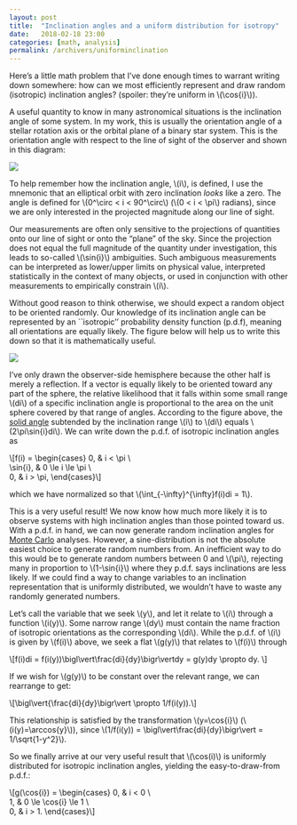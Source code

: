 ```yaml
---
layout: post
title:  "Inclination angles and a uniform distribution for isotropy"
date:   2018-02-18 23:00
categories: [math, analysis]
permalink: /archivers/uniforminclination
---
```


Here’s a little math problem that I’ve done enough times to warrant writing down somewhere: how can we most efficiently represent and draw random (isotropic) inclination angles? (spoiler: they’re uniform in \\(\cos{i}\\)).

A useful quantity to know in many astronomical situations is the inclination angle of some system.  In my work, this is usually the orientation angle of a stellar rotation axis or the orbital plane of a binary star system. This is the orientation angle with respect to the line of sight of the observer and shown in this diagram:

<img src="http://keatonb.github.io/img/inclination.png" />

To help remember how the inclination angle, \\(i\\), is defined, I use the mnemonic that an elliptical orbit with zero inclination <i>looks</i> like a zero.  The angle is defined for \\(0^\circ < i < 90^\circ\\) (\\(0 < i < \pi\\) radians), since we are only interested in the projected magnitude along our line of sight.

Our measurements are often only sensitive to the projections of quantities onto our line of sight or onto the “plane” of the sky.  Since the projection does not equal the full magnitude of the quantity under investigation, this leads to so-called \\(\sin{i}\\) ambiguities.  Such ambiguous measurements can be interpreted as lower/upper limits on physical value, interpreted statistically in the context of many objects, or used in conjunction with other measurements to empirically constrain \\(i\\).

Without good reason to think otherwise, we should expect a random object to be oriented randomly.  Our knowledge of its inclination angle can be represented by an ``isotropic’’ probability density function (p.d.f), meaning all orientations are equally likely.  The figure below will help us to write this down so that it is mathematically useful.

<img src="http://keatonb.github.io/img/inclinationsolidangle.png" />

I’ve only drawn the observer-side hemisphere because the other half is merely a reflection.  If a vector is equally likely to be oriented toward any part of the sphere, the relative likelihood that it falls within some small range \\(di\\) of a specific inclination angle is proportional to the area on the unit sphere covered by that range of angles.  According to the figure above, the [solid angle](https://en.wikipedia.org/wiki/Solid_angle) subtended by the inclination range \\(i\\) to \\(di\\) equals \\(2\pi\sin{i}di\\).  We can write down the p.d.f. of isotropic inclination angles as

\\[f(i) =
\begin{cases}
0,  & i < \pi \\\
\sin{i},  & 0 \le i \le \pi \\\
0, & i > \pi,
\end{cases}\\]

which we have normalized so that \\(\int_{-\infty}^{\infty}f(i)di = 1\\).

This is a very useful result! We now know how much more likely it is to observe systems with high inclination angles than those pointed toward us. With a p.d.f. in hand, we can now generate random inclination angles for [Monte Carlo](https://en.wikipedia.org/wiki/Monte_Carlo_method) analyses.  However, a sine-distribution is not the absolute easiest choice to generate random numbers from. An inefficient way to do this would be to generate random numbers between 0 and \\(\pi\\), rejecting many in proportion to \\(1-\sin{i}\\) where they p.d.f. says inclinations are less likely. If we could find a way to change variables to an inclination representation that is uniformly distributed, we wouldn’t have to waste any randomly generated numbers.

Let’s call the variable that we seek \\(y\\), and let it relate to \\(i\\) through a function \\(i(y)\\). Some narrow range \\(dy\\) must contain the name fraction of isotropic orientations as the corresponding \\(di\\).  While the p.d.f. of \\(i\\) is given by \\(f(i)\\) above, we seek a flat \\(g(y)\\) that relates to \\(f(i)\\) through

\\[f(i)di =
f(i(y))\bigl\vert\frac{di}{dy}\bigr\vertdy =
g(y)dy \propto dy.
\\]

If we wish for \\(g(y)\\) to be constant over the relevant range, we can rearrange to get:

\\[\bigl\vert{\frac{di}{dy}\bigr\vert \propto 1/f(i(y)).\\]

This relationship is satisfied by the transformation \\(y=\cos{i}\\) (\\(i(y)=\arccos{y}\\)), since \\(1/f(i(y)) = \bigl\vert\frac{di}{dy}\bigr\vert = 1/\sqrt{1-y^2}\\).

So we finally arrive at our very useful result that \\(\cos(i)\\) is uniformly distributed for isotropic inclination angles, yielding the easy-to-draw-from p.d.f.:

\\[g(\cos{i}) =
\begin{cases}
0,  & i < 0 \\\
1,  & 0 \le \cos{i} \le 1 \\\
0, & i > 1.
\end{cases}\\]

